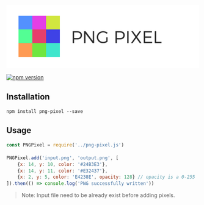 <img alt="Logo" src="./images/header.png"/>

[![npm version](https://badge.fury.io/js/png-pixel.svg)](https://badge.fury.io/js/png-pixel)


## Installation
    npm install png-pixel --save

## Usage
```js
const PNGPixel = require('../png-pixel.js')

PNGPixel.add('input.png', 'output.png', [
    {x: 14, y: 10, color: '#24B3E3'},
    {x: 14, y: 11, color: '#E32437'},
    {x: 2, y: 5, color: 'E4238E', opacity: 128} // opacity is a 0-255
]).then(() => console.log('PNG successfully written'))
```

> Note: Input file need to be already exist before adding pixels.

    
    
    



